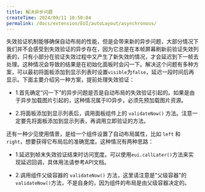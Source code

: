 ```yaml
---
title: 解决异步问题
createTime: 2024/09/11 10:50:04
permalink: /docs/extension/EUI/autoLayout/asynchronous/
---
```

失效验证机制能够确保自动布局的性能，但是会带来新的异步问题，大部分情况下我们并不会感受到失效验证的异步存在，因为它总是在本帧屏幕刷新前验证失效列表的，只有小部分在验证失效过程中又产生了新失效的情况，才会延迟到下一帧去处理。这种情况会导致的结果是在初始化面板时会闪一下。解决这个问题有多种方案，可以最初将面板添加到显示列表时设置`visible`为`false`，延迟一段时间后再显示。下面主要介绍另一种方案，提前处理失效验证：

* 1.首先确定“闪一下”的异步问题是否是自动布局的失效验证引起的。如果是由于异步加载图片引起的，这种情况属于IO异步，必须先预加载图片资源。

* 2.将面板添加到显示列表后，调用面板组件上的 `validateNow()` 方法。注意一定要先将面板添加到显示列表，再调用立即验证的方法。

还有一种少见使用情景，是给一个组件设置了自动布局属性，比如 `left` 和 `right`，想要获得它布局后的准确宽度。这种情况有两种思路：

* 1.延迟到帧末失效验证结束时访问宽度。可以使用`eui.callLater()`方法来实现延迟回调，具体用法请参考API文档。

* 2.调用组件父级容器的 `validateNow()` 方法，这里请注意是&quot;父级容器&quot;的`validateNow()`方法，不是自身的，因为组件的布局是由父级容器决定的。

